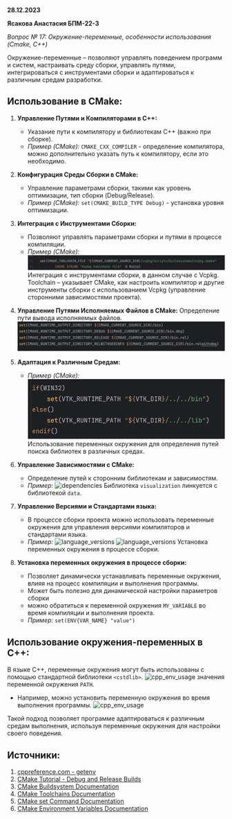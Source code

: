 **28.12.2023**

**Ясакова Анастасия БПМ-22-3**

*Вопрос № 17: Окружение-переменные, особенности использования (Cmake, C++)*

Окружение-переменные – позволяют управлять поведением программ и систем, настраивать среду сборки, управлять путями, интегрироваться с инструментами сборки и адаптироваться к различным средам разработки.

## Использование в CMake:

1) **Управление Путями и Компиляторами в C++:**
   - Указание пути к компилятору и библиотекам C++ (важно при сборке).
   - *Пример (CMake):* `CMAKE_CXX_COMPILER` - определение компилятора, можно дополнительно указать путь к компилятору, если это необходимо.

2) **Конфигурация Среды Сборки в CMake:**
   - Управление параметрами сборки, такими как уровень оптимизации, тип сборки (Debug/Release).
   - *Пример (CMake):* `set(CMAKE_BUILD_TYPE Debug)` - установка уровня оптимизации.

3) **Интеграция с Инструментами Сборки:**
   - Позволяют управлять параметрами сборки и путями в процессе компиляции.
   - *Пример (CMake):*
   ![integration](https://github.com/AnastasiayA26/misis2023f-22-03-yasakova-a-m/blob/main/docs/1.png)
    Интеграция с инструментами сборки, в данном случае с Vcpkg. Toolchain – указывает CMake, как настроить компилятор и другие инструменты сборки с использованием Vcpkg          (управление сторонними зависимостями проекта).

4) **Управление Путями Исполняемых Файлов в CMake:**
    Определение пути вывода исполняемых файлов.
   ![executable_paths](https://github.com/AnastasiayA26/misis2023f-22-03-yasakova-a-m/blob/main/docs/2.png)

5) **Адаптация к Различным Средам:**
   - *Пример (CMake):*
     ![adaptation](https://github.com/AnastasiayA26/misis2023f-22-03-yasakova-a-m/blob/main/docs/3.png)
     Использование переменных окружения для определения путей поиска библиотек в различных средах.
  

6) **Управление Зависимостями с CMake:**
   - Определение путей к сторонним библиотекам и зависимостям.
   - *Пример:*
     ![dependencies](https://github.com/AnastasiayA26/misis2023f-22-03-yasakova-a-m/blob/main/docs/4.jpg)
      Библиотека `visualization` линкуется с библиотекой `data`.
  

7) **Управление Версиями и Стандартами языка:**
   - В процессе сборки проекта можно использовать переменные окружения для управления версиями компиляторов и стандартами языка.
   - *Пример:*
     ![language_versions](https://github.com/AnastasiayA26/misis2023f-22-03-yasakova-a-m/blob/main/docs/5.jpg)
     ![language_versions](https://github.com/AnastasiayA26/misis2023f-22-03-yasakova-a-m/blob/main/docs/6.jpg)
     Установка переменных окружения в процессе сборки.

8) **Установка переменных окружения в процессе сборки:**
   - Позволяет динамически устанавливать переменные окружения, влияя на процесс компиляции и выполнения программы.
   - Может быть полезно для динамической настройки параметров сборки
   - можно обратиться к переменной окружения `MY_VARIABLE` во время компиляции и выполнения проекта.
   - *Пример:* `set(ENV{VAR_NAME} "value")`

## Использование окружения-переменных в C++:

В языке C++, переменные окружения могут быть использованы с помощью стандартной библиотеки `<cstdlib>`.
   ![cpp_env_usage](https://github.com/AnastasiayA26/misis2023f-22-03-yasakova-a-m/blob/main/docs/7.jpg)
   значения переменной окружения `PATH`.
   - Например, можно установить переменную окружения во время выполнения программы.
  ![cpp_env_usage](https://github.com/AnastasiayA26/misis2023f-22-03-yasakova-a-m/blob/main/docs/8.jpg)
   

Такой подход позволяет программе адаптироваться к различным средам выполнения, используя переменные окружения для настройки своего поведения.

## Источники:

1. [cppreference.com - getenv](https://en.cppreference.com/w/cpp/utility/program/getenv)
2. [CMake Tutorial - Debug and Release Builds](https://cmake.org/cmake/help/latest/guide/tutorial/Packaging%20Debug%20and%20Release.html)
3. [CMake Buildsystem Documentation](https://cmake.org/cmake/help/latest/manual/cmake-buildsystem.7.html)
4. [CMake Toolchains Documentation](https://cmake.org/cmake/help/latest/manual/cmake-toolchains.7.html)
5. [CMake set Command Documentation](https://cmake.org/cmake/help/latest/command/set.html)
6. [CMake Environment Variables Documentation](https://cmake.org/cmake/help/latest/manual/cmake-env-variables.7.html)

